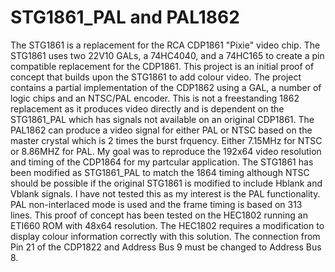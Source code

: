 # STG1861_PAL and PAL1862

The STG1861 is a replacement for the RCA CDP1861 "Pixie" video chip.  The STG1861 uses two 22V10 GALs, a 74HC4040, and a 74HC165 to create a pin compatible replacement for the CDP1861.
This project is an initial proof of concept that builds upon the STG1861 to add colour video.
The project contains a partial implementation of the CDP1862 using a GAL, a number of logic chips and an NTSC/PAL encoder.
This is not a freestanding 1862 replacement as it produces video directly and is dependent on the STG1861_PAL which has signals not available on an original CDP1861.
The PAL1862 can produce a video signal for either PAL or NTSC based on the master crystal which is 2 times the burst frquency. Either 7.15MHz for NTSC or 8.86MHZ for PAL.
My goal was to reproduce the 192x64 video resolution and timing of the CDP1864 for my partcular application.
The STG1861 has been modified as STG1861_PAL to match the 1864 timing although NTSC should be possible if the original STG1861 is modified to include Hblank and Vblank signals. I have not tested this as my interest is the PAL functionality.
PAL non-interlaced mode is used and the frame timing is based on 313 lines.
This proof of concept has been tested on the HEC1802 running an ETI660 ROM with 48x64 resolution.
The HEC1802 requires a modification to display colour information correctly with this solution.
The connection from Pin 21 of the CDP1822 and Address Bus 9 must be changed to Address Bus 8. 
